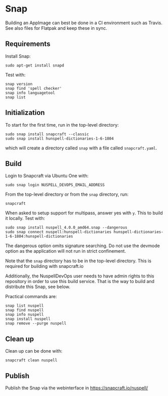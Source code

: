 # Snap

Building an AppImage can best be done in a CI environment such as Travis. See
also files for Flatpak and keep these in sync.

## Requirements

Install Snap:

    sudo apt-get install snapd

Test with:

    snap version
    snap find 'spell checker'
    snap info languagetool
    snap list

## Initialization

To start for the first time, run in the top-level directory:

    sudo snap install snapcraft --classic
    sudo snap install hunspell-dictionaries-1-6-1804

which will create a directory called `snap` with a file called `snapcraft.yaml`.

## Build

Login to Snapcraft via Ubuntu One with:

    sudo snap login NUSPELL_DEVOPS_EMAIL_ADDRESS

From the top-level directory or from the `snap` directory, run:

    snapcraft

When asked to setup support for multipass, answer yes with `y`. This to build it
locally. Test with:

    sudo snap install nuspell_4.0.0_amd64.snap --dangerous
    sudo snap connect nuspell:hunspell-dictionaries hunspell-dictionaries-1-6-1804:hunspell-dictionaries

The dangerous option omits signature searching. Do not use the devmode option
as the application will not run in strict confinement.

Note that the `snap` directory has to be in the top-level directory. This is
required for building with snapcraft.io

Additionally, the NuspellDevOps user needs to have admin rights to this
repository in order to use this build service. That is the way to build and
distribute this Snap, see below.

Practical commands are:

    snap list nuspell
    snap find nuspell
    snap info nuspell
    snap install nuspell
    snap remove --purge nuspell

## Clean up

Clean up can be done with:

    snapcraft clean nuspell

## Publish

Publish the Snap via the webinterface in https://snapcraft.io/nuspell/
